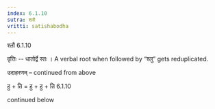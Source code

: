 ```yaml
---
index: 6.1.10
sutra: श्लौ
vritti: satishabodha
---
```



 श्लौ 6.1.10 


वृत्तिः -- धातोर्द्वे स्‍तः । A verbal root when followed by “श्लु” gets reduplicated. 


उदाहरणम् – continued from above 


हु + ति = हु + हु + ति 6.1.10 


continued below 


